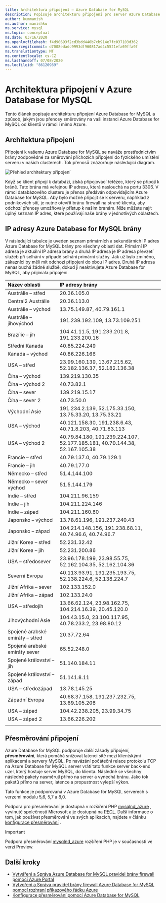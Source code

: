 ```yaml
---
title: Architektura připojení – Azure Database for MySQL
description: Popisuje architekturu připojení pro server Azure Database for MySQL.
author: kummanish
ms.author: manishku
ms.service: mysql
ms.topic: conceptual
ms.date: 03/16/2020
ms.openlocfilehash: f4d90693f2cd3bdd440b7cb914e7fc037103d362
ms.sourcegitcommit: d7008edadc9993df960817ad4c5521efa69ffa9f
ms.translationtype: MT
ms.contentlocale: cs-CZ
ms.lasthandoff: 07/08/2020
ms.locfileid: "86120989"
---
```

# <a name="connectivity-architecture-in-azure-database-for-mysql"></a>Architektura připojení v Azure Database for MySQL
Tento článek popisuje architekturu připojení Azure Database for MySQL a způsob, jakým jsou přenosy směrovány na vaši instanci Azure Database for MySQL od klientů v rámci i mimo Azure.

## <a name="connectivity-architecture"></a>Architektura připojení
Připojení k vašemu Azure Database for MySQL se naváže prostřednictvím brány zodpovědné za směrování příchozích připojení do fyzického umístění serveru v našich clusterech. Tok přenosů znázorňuje následující diagram.

![Přehled architektury připojení](./media/concepts-connectivity-architecture/connectivity-architecture-overview-proxy.png)

Když se klient připojí k databázi, získá připojovací řetězec, který se připojí k bráně. Tato brána má veřejnou IP adresu, která naslouchá na portu 3306. V rámci databázového clusteru je přenos předáván odpovídajícím Azure Database for MySQL. Aby bylo možné připojit se k serveru, například z podnikových sítí, je nutné otevřít bránu firewall na straně klienta, aby odchozí přenosy umožňovaly přístup k našim branám. Níže můžete najít úplný seznam IP adres, které používají naše brány v jednotlivých oblastech.

## <a name="azure-database-for-mysql-gateway-ip-addresses"></a>IP adresy Azure Database for MySQL brány
V následující tabulce je uveden seznam primárních a sekundárních IP adres Azure Database for MySQL brány pro všechny oblasti dat. Primární IP adresa je aktuální IP adresa brány a druhá IP adresa je IP adresa převzetí služeb při selhání v případě selhání primární služby. Jak už bylo zmíněno, zákazníci by měli mít odchozí připojení do obou IP adres. Druhá IP adresa nenaslouchá žádné službě, dokud ji neaktivujete Azure Database for MySQL, aby přijímala připojení.

| **Název oblasti** | **IP adresy brány** |
|:----------------|:-------------|
| Austrálie – střed| 20.36.105.0     |
| Central2 Austrálie     | 20.36.113.0   |
| Austrálie – východ | 13.75.149.87, 40.79.161.1     |
| Austrálie – jihovýchod |191.239.192.109, 13.73.109.251   |
| Brazílie – jih | 104.41.11.5, 191.233.201.8, 191.233.200.16  |
| Střední Kanada |40.85.224.249  |
| Kanada – východ | 40.86.226.166    |
| USA – střed | 23.99.160.139, 13.67.215.62, 52.182.136.37, 52.182.136.38     |
| Čína – východ | 139.219.130.35    |
| Čína – východ 2 | 40.73.82.1  |
| Čína – sever | 139.219.15.17    |
| Čína – sever 2 | 40.73.50.0     |
| Východní Asie | 191.234.2.139, 52.175.33.150, 13.75.33.20, 13.75.33.21     |
| USA – východ | 40.121.158.30, 191.238.6.43, 40.71.8.203, 40.71.83.113 |
| USA – východ 2 |40.79.84.180, 191.239.224.107, 52.177.185.181, 40.70.144.38, 52.167.105.38  |
| Francie – střed | 40.79.137.0, 40.79.129.1  |
| Francie – jih | 40.79.177.0     |
| Německo – střed | 51.4.144.100     |
| Německo – sever východ | 51.5.144.179  |
| Indie – střed | 104.211.96.159     |
| Indie – jih | 104.211.224.146  |
| Indie – západ | 104.211.160.80    |
| Japonsko – východ | 13.78.61.196, 191.237.240.43  |
| Japonsko – západ | 104.214.148.156, 191.238.68.11, 40.74.96.6, 40.74.96.7    |
| Jižní Korea – střed | 52.231.32.42   |
| Jižní Korea – jih | 52.231.200.86    |
| USA – středosever | 23.96.178.199, 23.98.55.75, 52.162.104.35, 52.162.104.36    |
| Severní Evropa | 40.113.93.91, 191.235.193.75, 52.138.224.6, 52.138.224.7    |
| Jižní Afrika – sever  | 102.133.152.0    |
| Jižní Afrika – západ | 102.133.24.0   |
| USA – středojih |13.66.62.124, 23.98.162.75, 104.214.16.39, 20.45.120.0   |
| Jihovýchodní Asie | 104.43.15.0, 23.100.117.95, 40.78.233.2, 23.98.80.12     |
| Spojené arabské emiráty – střed | 20.37.72.64  |
| Spojené arabské emiráty sever | 65.52.248.0    |
| Spojené království – jih | 51.140.184.11   |
| Spojené království – západ | 51.141.8.11  |
| USA – středozápad | 13.78.145.25     |
| Západní Evropa | 40.68.37.158, 191.237.232.75, 13.69.105.208  |
| USA – západ | 104.42.238.205, 23.99.34.75  |
| USA – západ 2 | 13.66.226.202  |
||||

## <a name="connection-redirection"></a>Přesměrování připojení

Azure Database for MySQL podporuje další zásady připojení, **přesměrování**, která pomáhá snižovat latenci sítě mezi klientskými aplikacemi a servery MySQL. Po navázání počáteční relace protokolu TCP na Azure Database for MySQL server vrátí tato funkce server back-end uzel, který hostuje server MySQL, do klienta. Následně se všechny následné pakety nasměrují přímo na server a vynechá bránu. Jako tok paketů přímo na server, latence a propustnost vylepší výkon.

Tato funkce je podporovaná v Azure Database for MySQL serverech s verzemi modulu 5,6, 5,7 a 8,0.

Podpora pro přesměrování je dostupná v rozšíření PHP [mysqlnd_azure](https://github.com/microsoft/mysqlnd_azure) , vyvinuté společností Microsoft a je dostupná na [PECL](https://pecl.php.net/package/mysqlnd_azure). Další informace o tom, jak používat přesměrování ve svých aplikacích, najdete v článku [konfigurace přesměrování](./howto-redirection.md) .

> [!IMPORTANT]
> Podpora přesměrování [mysqlnd_azure](https://github.com/microsoft/mysqlnd_azure) rozšíření PHP je v současnosti ve verzi Preview.

## <a name="next-steps"></a>Další kroky

* [Vytváření a Správa Azure Database for MySQL pravidel brány firewall pomocí Azure Portal](./howto-manage-firewall-using-portal.md)
* [Vytvoření a Správa pravidel brány firewall Azure Database for MySQL pomocí rozhraní příkazového řádku Azure](./howto-manage-firewall-using-cli.md)
* [Konfigurace přesměrování pomocí Azure Database for MySQL](./howto-redirection.md)
